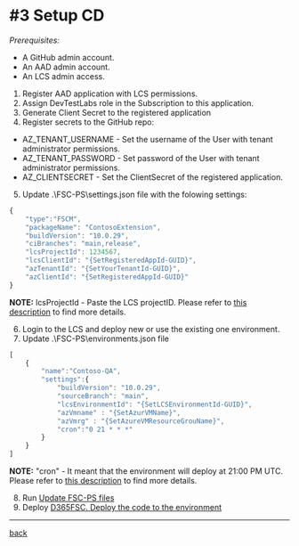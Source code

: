 # #3 Setup CD
*Prerequisites:* 
- A GitHub admin account.
- An AAD admin account.
- An LCS admin access.

1. Register AAD application with LCS permissions.
2. Assign DevTestLabs role in the Subscription to this application.
3. Generate Client Secret to the registered application
4. Register secrets to the GitHub repo:
- AZ_TENANT_USERNAME - Set the username of the User with tenant administrator permissions.
- AZ_TENANT_PASSWORD - Set password of the User with tenant administrator permissions.
- AZ_CLIENTSECRET - Set the ClientSecret of the registered application.
5. Update .\FSC-PS\settings.json file with the folowing settings:
~~~javascript
{
    "type":"FSCM",
    "packageName": "ContosoExtension",
    "buildVersion": "10.0.29",
    "ciBranches": "main,release",
    "lcsProjectId": 1234567,
    "lcsClientId": "{SetRegisteredAppId-GUID}",
    "azTenantId": "{SetYourTenantId-GUID}",
    "azClientId": "{SetRegisteredAppId-GUID}"
}
~~~

**NOTE:** lcsProjectId - Paste the LCS projectID. Please refer to [this description](https://github.com/fscpscollaborative/fscps.tools/wiki/Settings) to find more details.

6. Login to the LCS and deploy new or use the existing one environment.
7. Update .\FSC-PS\environments.json file
~~~javascript
[
    {
        "name":"Contoso-QA",
        "settings":{
            "buildVersion": "10.0.29",
            "sourceBranch": "main",
            "lcsEnvironmentId": "{SetLCSEnvironmentId-GUID}",
            "azVmname" : "{SetAzurVMName}",
            "azVmrg" : "{SetAzureVMResourceGrouName}",
            "cron":"0 21 * * *"
        }
    }
]
~~~

**NOTE:** "cron" - It meant that the environment will deploy at 21:00 PM UTC. Please refer to [this description](https://github.com/fscpscollaborative/fscps.tools/wiki/Settings) to find more details.

8. Run [Update FSC-PS files](UpdateFSC-PS.md)
9. Deploy [D365FSC. Deploy the code to the environment ](DeployCode.md)

---
[back](/README.md)
